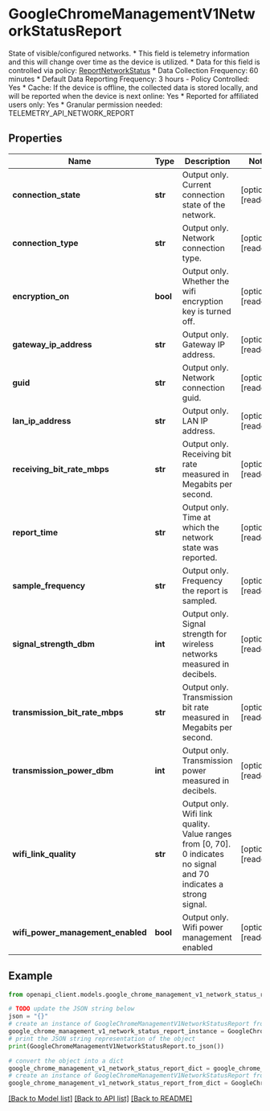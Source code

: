 # GoogleChromeManagementV1NetworkStatusReport

State of visible/configured networks. * This field is telemetry information and this will change over time as the device is utilized. * Data for this field is controlled via policy: [ReportNetworkStatus](https://chromeenterprise.google/policies/#ReportNetworkStatus) * Data Collection Frequency: 60 minutes * Default Data Reporting Frequency: 3 hours - Policy Controlled: Yes * Cache: If the device is offline, the collected data is stored locally, and will be reported when the device is next online: Yes * Reported for affiliated users only: Yes * Granular permission needed: TELEMETRY_API_NETWORK_REPORT

## Properties

Name | Type | Description | Notes
------------ | ------------- | ------------- | -------------
**connection_state** | **str** | Output only. Current connection state of the network. | [optional] [readonly] 
**connection_type** | **str** | Output only. Network connection type. | [optional] [readonly] 
**encryption_on** | **bool** | Output only. Whether the wifi encryption key is turned off. | [optional] [readonly] 
**gateway_ip_address** | **str** | Output only. Gateway IP address. | [optional] [readonly] 
**guid** | **str** | Output only. Network connection guid. | [optional] [readonly] 
**lan_ip_address** | **str** | Output only. LAN IP address. | [optional] [readonly] 
**receiving_bit_rate_mbps** | **str** | Output only. Receiving bit rate measured in Megabits per second. | [optional] [readonly] 
**report_time** | **str** | Output only. Time at which the network state was reported. | [optional] [readonly] 
**sample_frequency** | **str** | Output only. Frequency the report is sampled. | [optional] [readonly] 
**signal_strength_dbm** | **int** | Output only. Signal strength for wireless networks measured in decibels. | [optional] [readonly] 
**transmission_bit_rate_mbps** | **str** | Output only. Transmission bit rate measured in Megabits per second. | [optional] [readonly] 
**transmission_power_dbm** | **int** | Output only. Transmission power measured in decibels. | [optional] [readonly] 
**wifi_link_quality** | **str** | Output only. Wifi link quality. Value ranges from [0, 70]. 0 indicates no signal and 70 indicates a strong signal. | [optional] [readonly] 
**wifi_power_management_enabled** | **bool** | Output only. Wifi power management enabled | [optional] [readonly] 

## Example

```python
from openapi_client.models.google_chrome_management_v1_network_status_report import GoogleChromeManagementV1NetworkStatusReport

# TODO update the JSON string below
json = "{}"
# create an instance of GoogleChromeManagementV1NetworkStatusReport from a JSON string
google_chrome_management_v1_network_status_report_instance = GoogleChromeManagementV1NetworkStatusReport.from_json(json)
# print the JSON string representation of the object
print(GoogleChromeManagementV1NetworkStatusReport.to_json())

# convert the object into a dict
google_chrome_management_v1_network_status_report_dict = google_chrome_management_v1_network_status_report_instance.to_dict()
# create an instance of GoogleChromeManagementV1NetworkStatusReport from a dict
google_chrome_management_v1_network_status_report_from_dict = GoogleChromeManagementV1NetworkStatusReport.from_dict(google_chrome_management_v1_network_status_report_dict)
```
[[Back to Model list]](../README.md#documentation-for-models) [[Back to API list]](../README.md#documentation-for-api-endpoints) [[Back to README]](../README.md)


